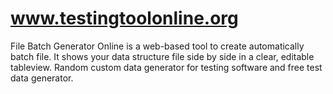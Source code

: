 # www.testingtoolonline.org
File Batch Generator Online is a web-based tool to create automatically batch file. It shows your data structure file side by side in a clear, editable tableview. Random custom data generator for testing software and free test data generator.
